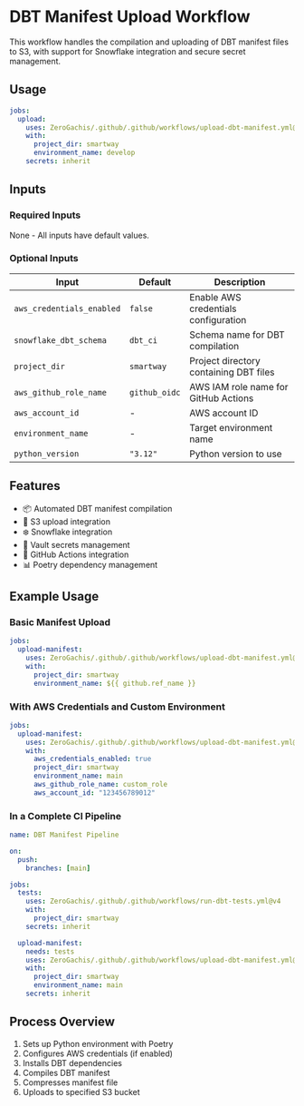 # DBT Manifest Upload Workflow

This workflow handles the compilation and uploading of DBT manifest files to S3, with support for Snowflake integration and secure secret management.

## Usage

```yaml
jobs:
  upload:
    uses: ZeroGachis/.github/.github/workflows/upload-dbt-manifest.yml@v4
    with:
      project_dir: smartway
      environment_name: develop
    secrets: inherit
```

## Inputs

### Required Inputs

None - All inputs have default values.

### Optional Inputs

| Input                     | Default           | Description                                    |
| ------------------------- | ----------------- | ---------------------------------------------- |
| `aws_credentials_enabled` | `false`          | Enable AWS credentials configuration           |
| `snowflake_dbt_schema`   | `dbt_ci`         | Schema name for DBT compilation                |
| `project_dir`            | `smartway`        | Project directory containing DBT files         |
| `aws_github_role_name`   | `github_oidc`     | AWS IAM role name for GitHub Actions          |
| `aws_account_id`         | -                 | AWS account ID                                 |
| `environment_name`       | -                 | Target environment name                        |
| `python_version`         | `"3.12"`          | Python version to use                         |

## Features

- 📦 Automated DBT manifest compilation
- 🚀 S3 upload integration
- ❄️ Snowflake integration
- 🔐 Vault secrets management
- 🔄 GitHub Actions integration
- 📊 Poetry dependency management

## Example Usage

### Basic Manifest Upload

```yaml
jobs:
  upload-manifest:
    uses: ZeroGachis/.github/.github/workflows/upload-dbt-manifest.yml@v4
    with:
      project_dir: smartway
      environment_name: ${{ github.ref_name }}
```

### With AWS Credentials and Custom Environment

```yaml
jobs:
  upload-manifest:
    uses: ZeroGachis/.github/.github/workflows/upload-dbt-manifest.yml@v4
    with:
      aws_credentials_enabled: true
      project_dir: smartway
      environment_name: main
      aws_github_role_name: custom_role
      aws_account_id: "123456789012"
```

### In a Complete CI Pipeline

```yaml
name: DBT Manifest Pipeline

on:
  push:
    branches: [main]

jobs:
  tests:
    uses: ZeroGachis/.github/.github/workflows/run-dbt-tests.yml@v4
    with:
      project_dir: smartway
    secrets: inherit

  upload-manifest:
    needs: tests
    uses: ZeroGachis/.github/.github/workflows/upload-dbt-manifest.yml@v4
    with:
      project_dir: smartway
      environment_name: main
    secrets: inherit
```

## Process Overview

1. Sets up Python environment with Poetry
2. Configures AWS credentials (if enabled)
3. Installs DBT dependencies
4. Compiles DBT manifest
5. Compresses manifest file
6. Uploads to specified S3 bucket 